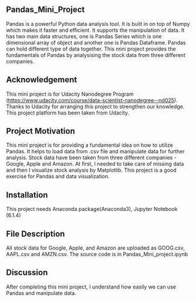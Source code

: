 ## Pandas_Mini_Project
Pandas is a powerful Python data analysis tool. It is built in on top of Numpy which makes it faster and efficient. It supports the manipulation of data. It has two main data structures, one is Pandas Series which is one dimensional array of object and another one is Pandas Dataframe. Pandas can hold different type of data together. This mini project provides the fundamentals of Pandas by analysising the stock data from three different companies.
## Acknowledgement
This mini project is for Udacity Nanodegree Program (https://www.udacity.com/course/data-scientist-nanodegree--nd025). Thanks to Udacity for arranging this project to strengthen our knowledge. This project platform has been taken from Udacity.

## Project Motivation
This mini project is for providing a fundamental idea on how to utilize Pandas. It helps to load data from .csv file and manipulate data for further analysis. Stock data have been taken from three different companies - Google, Apple and Amazon. At first, I needed to take care of missing data and then I visualize stock analysis by Matplotlib. This project is a good exercise for Pandas and data visualization.

## Installation
This project needs Anaconda package(Anaconda3), Jupyter Notebook (6.1.4)

## File Description
All stock data for Google, Apple, and Amazon are uploaded as GOOG.csv, AAPL.csv and AMZN.csv.
The source code is in Pandas_Mini_project.ipynb
## Discussion
After completing this mini project, I understand how easily we can use Pandas and manipulate data.
